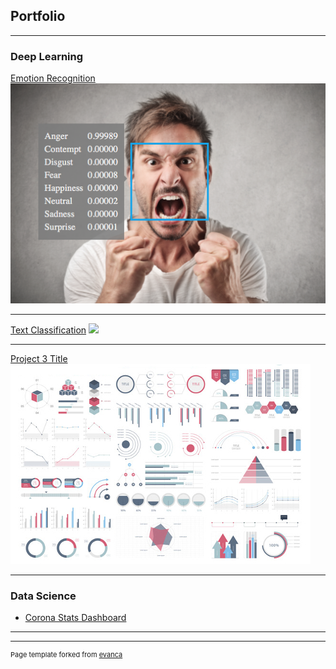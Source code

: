 ## Portfolio

---

### Deep Learning

[Emotion Recognition](https://github.com/oaymen-ds/Emotion-recognition)
<img src="images/project_1.png?raw=true"/>

---
[Text Classification]([/pdf/sample_presentation.pdf](https://www.kaggle.com/omarayman/different-approaches-for-text-classification))
<img src="images/project_2.png?raw=true"/>

---
[Project 3 Title](http://example.com/)
<img src="images/dummy_thumbnail.jpg?raw=true"/>

---

### Data Science

- [Corona Stats Dashboard](https://synapse-analytics.shinyapps.io/CoronaDash/)

---




---
<p style="font-size:11px">Page template forked from <a href="https://github.com/evanca/quick-portfolio">evanca</a></p>
<!-- Remove above link if you don't want to attibute -->
